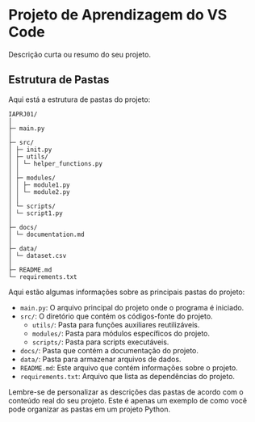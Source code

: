  
# Projeto de Aprendizagem do VS Code

Descrição curta ou resumo do seu projeto.

## Estrutura de Pastas

Aqui está a estrutura de pastas do projeto:
```
IAPRJ01/
│
├─ main.py
│
├─ src/
│ ├─ init.py
│ ├─ utils/
│ │ └─ helper_functions.py
│ │
│ ├─ modules/
│ │ ├─ module1.py
│ │ └─ module2.py
│ │
│ └─ scripts/
│ └─ script1.py
│
├─ docs/
│ └─ documentation.md
│
├─ data/
│ └─ dataset.csv
│
├─ README.md
└─ requirements.txt
```

Aqui estão algumas informações sobre as principais pastas do projeto:

- `main.py`: O arquivo principal do projeto onde o programa é iniciado.
- `src/`: O diretório que contém os códigos-fonte do projeto.
  - `utils/`: Pasta para funções auxiliares reutilizáveis.
  - `modules/`: Pasta para módulos específicos do projeto.
  - `scripts/`: Pasta para scripts executáveis.
- `docs/`: Pasta que contém a documentação do projeto.
- `data/`: Pasta para armazenar arquivos de dados.
- `README.md`: Este arquivo que contém informações sobre o projeto.
- `requirements.txt`: Arquivo que lista as dependências do projeto.

Lembre-se de personalizar as descrições das pastas de acordo com o conteúdo real do seu projeto. Este é apenas um exemplo de como você pode organizar as pastas em um projeto Python.
